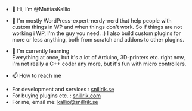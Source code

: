 - 👋 Hi, I’m @MattiasKallio
- 👀 I’m mostly WordPress-expert-nerdy-nerd that help people with custom things in WP and when things don't work. So if things are not working i WP, I'm the guy you need. :) I also build custom plugins for more or less anything, both from scratch and addons to other plugins.
- 🌱 I’m currently learning<br />
Everything at once, but it's a lot of Arduino, 3D-printers etc. right now, I'm not really a C++ coder any more, but it's fun with micro controllers.

- 📫 How to reach me<br />
* For development and services : <a href="https://snillrik.se">snillrik.se</a> 
* For buying plugins etc. : <a href="https://snillrik.com">snillrik.com</a>
* For me, email me: <a href="mailto:kallio@snillrik.se">kallio@snillrik.se</a>

<!---
MattiasKallio/MattiasKallio is a ✨ special ✨ repository because its `README.md` (this file) appears on your GitHub profile.
You can click the Preview link to take a look at your changes.
--->
